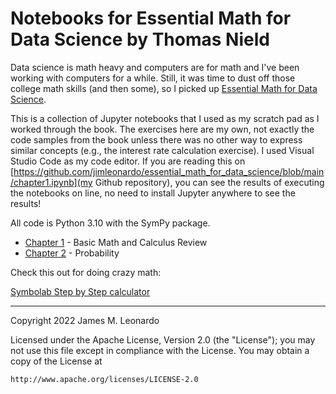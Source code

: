 # Notebooks for Essential Math for Data Science by Thomas Nield

Data science is math heavy and computers are for math and I've been working with computers for a while. Still, it was time to dust off those college math skills (and then some), so I picked up [Essential Math for Data Science](https://www.oreilly.com/library/view/essential-math-for/9781098102920/).

This is a collection of Jupyter notebooks that I used as my scratch pad as I worked through the book. The exercises here are my own, not exactly the code samples from the book unless there was no other way to express similar concepts (e.g., the interest rate calculation exercise). I used Visual Studio Code as my code editor. If you are reading this on [https://github.com/jimleonardo/essential_math_for_data_science/blob/main/chapter1.ipynb](my Github repository), you can see the results of executing the notebooks on line, no need to install Jupyter anywhere to see the results!

All code is Python 3.10 with the SymPy package.

* [Chapter 1](chapter1.ipynb) - Basic Math and Calculus Review
* [Chapter 2](chapter2.ipynb) - Probability

Check this out for doing crazy math:

[Symbolab Step by Step calculator](https://www.symbolab.com/solver/step-by-step)

___
   Copyright 2022 James M. Leonardo

   Licensed under the Apache License, Version 2.0 (the "License");
   you may not use this file except in compliance with the License.
   You may obtain a copy of the License at

    http://www.apache.org/licenses/LICENSE-2.0